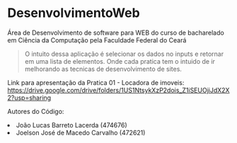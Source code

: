 # DesenvolvimentoWeb
Área de Desenvolvimento de software para WEB do curso de bacharelado em Ciência da Computação pela Faculdade Federal do Ceará
<br>

> O intuito dessa aplicação é selecionar os dados no inputs e retornar em uma lista de elementos.
> Onde cada pratica tem o intuido de ir melhorando as tecnicas de desenvolvimento de sites.


Link para apresentação da Pratica 01 - Locadora de imoveis:
<br>
https://drive.google.com/drive/folders/1US1NtsykXzP2dois_Z1iSEUOjiJdX2X2?usp=sharing

Autores do Código:

<li>João Lucas Barreto Lacerda (474676)</li>
<li>Joelson José de Macedo Carvalho (472621)</li>


